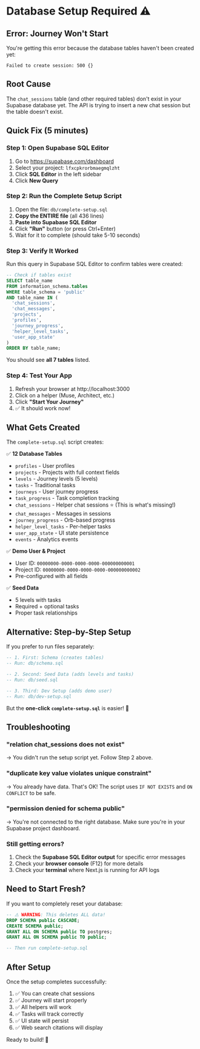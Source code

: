 # Database Setup Required ⚠️

## Error: Journey Won't Start

You're getting this error because the database tables haven't been created yet:

```
Failed to create session: 500 {}
```

## Root Cause

The `chat_sessions` table (and other required tables) don't exist in your Supabase database yet. The API is trying to insert a new chat session but the table doesn't exist.

## Quick Fix (5 minutes)

### Step 1: Open Supabase SQL Editor

1. Go to https://supabase.com/dashboard
2. Select your project: `lfxcpkrorbmaegmqlzht`
3. Click **SQL Editor** in the left sidebar
4. Click **New Query**

### Step 2: Run the Complete Setup Script

1. Open the file: `db/complete-setup.sql`
2. **Copy the ENTIRE file** (all 436 lines)
3. **Paste into Supabase SQL Editor**
4. Click **"Run"** button (or press Ctrl+Enter)
5. Wait for it to complete (should take 5-10 seconds)

### Step 3: Verify It Worked

Run this query in Supabase SQL Editor to confirm tables were created:

```sql
-- Check if tables exist
SELECT table_name 
FROM information_schema.tables 
WHERE table_schema = 'public' 
AND table_name IN (
  'chat_sessions', 
  'chat_messages', 
  'projects', 
  'profiles',
  'journey_progress',
  'helper_level_tasks',
  'user_app_state'
)
ORDER BY table_name;
```

You should see **all 7 tables** listed.

### Step 4: Test Your App

1. Refresh your browser at http://localhost:3000
2. Click on a helper (Muse, Architect, etc.)
3. Click **"Start Your Journey"**
4. ✅ It should work now!

## What Gets Created

The `complete-setup.sql` script creates:

✅ **12 Database Tables**
- `profiles` - User profiles
- `projects` - Projects with full context fields
- `levels` - Journey levels (5 levels)
- `tasks` - Traditional tasks
- `journeys` - User journey progress
- `task_progress` - Task completion tracking
- `chat_sessions` - Helper chat sessions ⭐ (This is what's missing!)
- `chat_messages` - Messages in sessions
- `journey_progress` - Orb-based progress
- `helper_level_tasks` - Per-helper tasks
- `user_app_state` - UI state persistence
- `events` - Analytics events

✅ **Demo User & Project**
- User ID: `00000000-0000-0000-0000-000000000001`
- Project ID: `00000000-0000-0000-0000-000000000002`
- Pre-configured with all fields

✅ **Seed Data**
- 5 levels with tasks
- Required + optional tasks
- Proper task relationships

## Alternative: Step-by-Step Setup

If you prefer to run files separately:

```sql
-- 1. First: Schema (creates tables)
-- Run: db/schema.sql

-- 2. Second: Seed Data (adds levels and tasks)
-- Run: db/seed.sql

-- 3. Third: Dev Setup (adds demo user)
-- Run: db/dev-setup.sql
```

But the **one-click `complete-setup.sql`** is easier! 🚀

## Troubleshooting

### "relation chat_sessions does not exist"
→ You didn't run the setup script yet. Follow Step 2 above.

### "duplicate key value violates unique constraint"
→ You already have data. That's OK! The script uses `IF NOT EXISTS` and `ON CONFLICT` to be safe.

### "permission denied for schema public"
→ You're not connected to the right database. Make sure you're in your Supabase project dashboard.

### Still getting errors?
1. Check the **Supabase SQL Editor output** for specific error messages
2. Check your **browser console** (F12) for more details
3. Check your **terminal** where Next.js is running for API logs

## Need to Start Fresh?

If you want to completely reset your database:

```sql
-- ⚠️ WARNING: This deletes ALL data!
DROP SCHEMA public CASCADE;
CREATE SCHEMA public;
GRANT ALL ON SCHEMA public TO postgres;
GRANT ALL ON SCHEMA public TO public;

-- Then run complete-setup.sql
```

## After Setup

Once the setup completes successfully:

1. ✅ You can create chat sessions
2. ✅ Journey will start properly
3. ✅ All helpers will work
4. ✅ Tasks will track correctly
5. ✅ UI state will persist
6. ✅ Web search citations will display

Ready to build! 🎉

